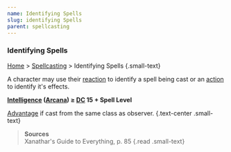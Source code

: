 ```yaml
---
name: Identifying Spells
slug: identifying Spells
parent: spellcasting
---
```

### Identifying Spells
[Home](dm-operations-center) > [Spellcasting](spellcasting-menu) > Identifying Spells {.small-text}

A character may use their [reaction](reaction) to identify a spell being cast or an [action](action) to identify it's effects.

**[Intelligence](intelligence) ([Arcana](arcana)) ≥ [DC](difficulty-class) 15 + Spell Level**

[Advantage](advantage-and-disadvantage) if cast from the same class as observer. {.text-center .small-text}

> **Sources** <br/>
> Xanathar's Guide to Everything, p. 85
{.read .small-text}
